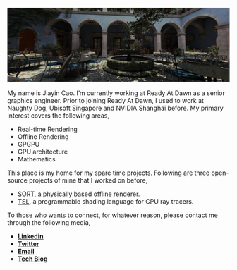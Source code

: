 ![](https://raw.githubusercontent.com/JiayinCao/JiayinCao/master/banner.png)

My name is Jiayin Cao. I’m currently working at Ready At Dawn as a senior graphics engineer. Prior to joining Ready At Dawn, I used to work at Naughty Dog, Ubisoft Singapore and NVIDIA Shanghai before. My primary interest covers the following areas,

- Real-time Rendering
- Offline Rendering
- GPGPU
- GPU architecture
- Mathematics

This place is my home for my spare time projects. Following are three open-source projects of mine that I worked on before,
- [SORT](http://sort-renderer.com/), a physically based offline renderer.
- [TSL](https://jiayincao.github.io/Tiny-Shading-Language/), a programmable shading language for CPU ray tracers.

To those who wants to connect, for whatever reason, please contact me through the following media,

- [**Linkedin**](https://www.linkedin.com/in/caojiayin/)
- [**Twitter**](https://twitter.com/Jiayin_Cao)
- [**Email**](mailto:caojiayin1985@gmail.com)
- [**Tech Blog**](https://agraphicsguynotes.com/)
